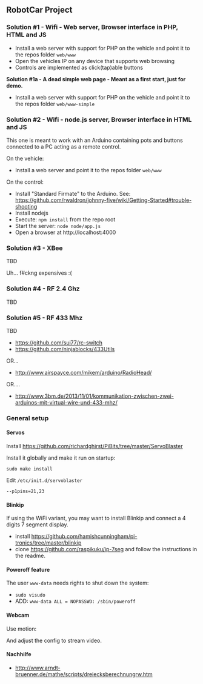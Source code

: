 ## RobotCar Project

### Solution #1 - Wifi - Web server, Browser interface in PHP, HTML and JS

* Install a web server with support for PHP on the vehicle and point it to the repos folder `web/www`
* Open the vehicles IP on any device that supports web browsing
* Controls are implemented as click(tap)able buttons

**Solution #1a - A dead simple web page - Meant as a first start, just for demo.**

* Install a web server with support for PHP on the vehicle and point it to the repos folder `web/www-simple`

### Solution #2 - Wifi - node.js server, Browser interface in HTML and JS

This one is meant to work with an Arduino containing pots and buttons connected to a PC acting as a remote control.

On the vehicle:
* Install a web server and point it to the repos folder `web/www`

On the control:
* Install "Standard Firmate" to the Arduino. See: https://github.com/rwaldron/johnny-five/wiki/Getting-Started#trouble-shooting
* Install nodejs
* Execute: `npm install` from the repo root
* Start the server: `node node/app.js`
* Open a browser at http://localhost:4000

### Solution #3 - XBee

TBD

Uh... f#ckng expensives :(

### Solution #4 - RF 2.4 Ghz

TBD

### Solution #5 - RF 433 Mhz

TBD

* https://github.com/sui77/rc-switch
* https://github.com/ninjablocks/433Utils

OR...

* http://www.airspayce.com/mikem/arduino/RadioHead/

OR....

* http://www.3bm.de/2013/11/01/kommunikation-zwischen-zwei-arduinos-mit-virtual-wire-und-433-mhz/

### General setup

#### Servos

Install https://github.com/richardghirst/PiBits/tree/master/ServoBlaster

Install it globally and make it run on startup:

`sudo make install`

Edit `/etc/init.d/servoblaster`

`--p1pins=21,23`

#### Blinkip

If using the WiFi variant, you may want to install Blinkip and connect a 4 digits 7 segment display.

* install https://github.com/hamishcunningham/pi-tronics/tree/master/blinkip
* clone https://github.com/raspikuku/ip-7seg and follow the instructions in the readme.

#### Poweroff feature

The user `www-data` needs rights to shut down the system:

* `sudo visudo`
* ADD: `www-data ALL = NOPASSWD: /sbin/poweroff`

#### Webcam

Use motion:

And adjust the config to stream video.

#### Nachhilfe

* http://www.arndt-bruenner.de/mathe/scripts/dreiecksberechnungrw.htm
